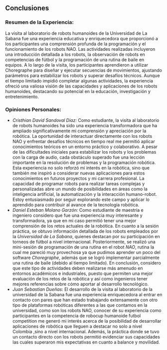 ## Conclusiones

### Resumen de la Experiencia:
La visita al laboratorio de robots humanoides de la Universidad de La Sabana fue una experiencia educativa y enriquecedora que proporcionó a los participantes una comprensión profunda de la programación y el funcionamiento de los robots NAO. Las actividades realizadas incluyeron una introducción detallada a los robots, la observación de robots en competencias de fútbol y la programación de una rutina de baile en equipos. A lo largo de la visita, los participantes aprendieron a utilizar Choregraphe para diseñar y ejecutar secuencias de movimientos, ajustando parámetros para estabilizar los robots y superar desafíos técnicos. Aunque el tiempo limitado impidió completar algunas actividades, la experiencia ofreció una valiosa visión de las capacidades y aplicaciones de los robots humanoides, destacando su potencial en la educación, investigación y entretenimiento.

### Opiniones Personales:

- *Cristhian David Sandoval Diaz:* Como estudiante, la visita al laboratorio de robots humanoides ha sido una experiencia transformadora que ha ampliado significativamente mi comprensión y apreciación por la robótica. La oportunidad de interactuar directamente con los robots NAO y enfrentar desafíos técnicos en tiempo real me permitió aplicar conocimientos teóricos en un entorno práctico y colaborativo. A pesar de las dificultades iniciales para estabilizar los robots y los problemas con la carga de audio, cada obstáculo superado fue una lección importante en la resolución de problemas y la programación robótica. Esta experiencia no solo reforzó mi interés en la robótica, sino que también me inspiró a considerar nuevas aplicaciones para estos conocimientos en futuros proyectos y mi carrera profesional. La capacidad de programar robots para realizar tareas complejas y personalizadas abre un mundo de posibilidades en áreas como la inteligencia artificial, la automatización y la interacción humano-robot. Estoy entusiasmado por seguir explorando este campo y aplicar lo aprendido para contribuir al avance de la tecnología robótica.
- *Daniel Esteban Molano Garzón:* Como estudiante de maestría e ingeniero considero que fue una experiencia muy interesante y transformadora, ya que en mi caso permitió tener una mejor comprensión de los retos actuales de la robótica. En cuanto a la sesión práctica, se obtuvo información detallada de los robots empleados por la *Universidad de La Sabana*, quienes destacan por su participación en torneos de fútbol a nivel internacional. Posteriormente, se realizó una mini-sesión de programación de una rutina en el robot *NAO*, rutina la cual me pareció muy provechosa ya que pudimos aprender un poco del software *Choregraphe*, además que se logró implementar parcialmente una rutina de baile (debido al tiempo limitado). En conclusión, considero que este tipo de actividades deben realizarse más amenudo en entornos académicos e industriales, puesto que permiten una mejor evaluación de los retos de la robótica y así como ingenieros tener mejores referencias sobre cómo aportar al desarrollo tecnológico.
- *Juan Sebastian Dueñas*: El desarrollo de la visita al laboratorio de la universidad de la Sabana fue una experiencia enriquecedora al entrar en contacto con pares que han estado trabajando extensamente con otro tipo de plataformas robóticas diferentes a las que contamos en la universidad, como  son los robots NAO, conocer de su experiencia como participantes en la competencia de robocup humanoide futbol competition me generó mi interés acerca de la posibilidad de desarrollar aplicaciones de robótica que lleguen a destacar no solo a nivel Colombia ,sino a nivel internacional. Además, la práctica donde se tuvo un contacto directo con los robots permitió evidenciar sus capacidades las cuales superaron mis expectativas en cuanto a balance y movilidad.
